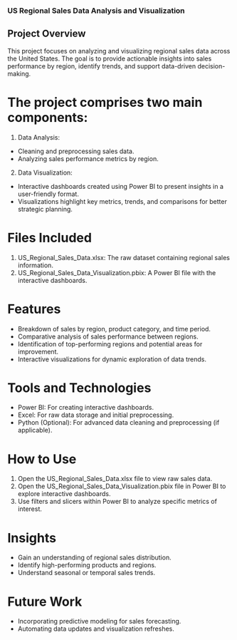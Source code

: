 ### US Regional Sales Data Analysis and Visualization

## Project Overview
This project focuses on analyzing and visualizing regional sales data across the United States. The goal is to provide actionable insights into sales performance by region, identify trends, and support data-driven decision-making.

# The project comprises two main components:

1. Data Analysis:
- Cleaning and preprocessing sales data.
- Analyzing sales performance metrics by region.

2. Data Visualization:
- Interactive dashboards created using Power BI to present insights in a user-friendly format.
- Visualizations highlight key metrics, trends, and comparisons for better strategic planning.


# Files Included
1. US_Regional_Sales_Data.xlsx: The raw dataset containing regional sales information.
2. US_Regional_Sales_Data_Visualization.pbix: A Power BI file with the interactive dashboards.

# Features
- Breakdown of sales by region, product category, and time period.
- Comparative analysis of sales performance between regions.
- Identification of top-performing regions and potential areas for improvement.
- Interactive visualizations for dynamic exploration of data trends.

# Tools and Technologies
- Power BI: For creating interactive dashboards.
- Excel: For raw data storage and initial preprocessing.
- Python (Optional): For advanced data cleaning and preprocessing (if applicable).

# How to Use
1. Open the US_Regional_Sales_Data.xlsx file to view raw sales data.
2. Open the US_Regional_Sales_Data_Visualization.pbix file in Power BI to explore interactive dashboards.
3. Use filters and slicers within Power BI to analyze specific metrics of interest.

# Insights
- Gain an understanding of regional sales distribution.
- Identify high-performing products and regions.
- Understand seasonal or temporal sales trends.

# Future Work
- Incorporating predictive modeling for sales forecasting.
- Automating data updates and visualization refreshes.